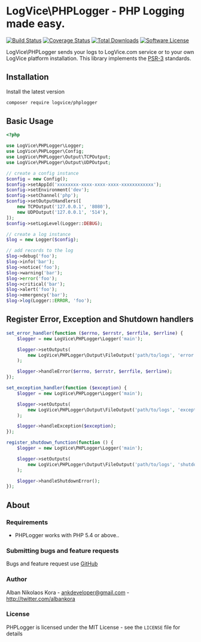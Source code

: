 # LogVice\PHPLogger - PHP Logging made easy.

[![Build Status](https://img.shields.io/travis/logvice/phplogger.svg)](https://travis-ci.org/logvice/phplogger)
[![Coverage Status](https://coveralls.io/repos/logvice/phplogger/badge.svg?branch=master&service=github)](https://coveralls.io/github/logvice/phplogger?branch=master)
[![Total Downloads](https://img.shields.io/packagist/dt/logvice/phplogger.svg?style=flat-square)](https://packagist.org/packages/logvice/phplogger)
[![Software License](https://img.shields.io/badge/license-MIT-brightgreen.svg?style=flat-square)](LICENSE)

LogVice\PHPLogger sends your logs to LogVice.com service or to your own LogVice platform installation. This library implements the [PSR-3](https://github.com/php-fig/fig-standards/blob/master/accepted/PSR-3-logger-interface.md) standards.

## Installation

Install the latest version

```bash
composer require logvice/phplogger
```

## Basic Usage

```php
<?php

use LogVice\PHPLogger\Logger;
use LogVice\PHPLogger\Config;
use LogVice\PHPLogger\Output\TCPOutput;
use LogVice\PHPLogger\Output\UDPOutput;

// create a config instance
$config = new Config();
$config->setAppId('xxxxxxxx-xxxx-xxxx-xxxx-xxxxxxxxxxxx');
$config->setEnvironment('dev');
$config->setChannel('php');
$config->setOutputHandlers([
    new TCPOutput('127.0.0.1', '8080'),
    new UDPOutput('127.0.0.1', '514'),
]);
$config->setLogLevel(Logger::DEBUG);

// create a log instance
$log = new Logger($config);

// add records to the log
$log->debug('foo');
$log->info('bar');
$log->notice('foo');
$log->warning('bar');
$log->error('foo');
$log->critical('bar');
$log->alert('foo');
$log->emergency('bar');
$log->log(Logger::ERROR, 'foo');
```

## Register Error, Exception and Shutdown handlers

```php
set_error_handler(function ($errno, $errstr, $errfile, $errline) {
    $logger = new LogVice\PHPLogger\Logger('main');

    $logger->setOutputs(
        new LogVice\PHPLogger\Output\FileOutput('path/to/logs', 'error', true)
    );

    $logger->handleError($errno, $errstr, $errfile, $errline);
});

set_exception_handler(function ($exception) {
    $logger = new LogVice\PHPLogger\Logger('main');

    $logger->setOutputs(
        new LogVice\PHPLogger\Output\FileOutput('path/to/logs', 'exception', true)
    );

    $logger->handleException($exception);
});

register_shutdown_function(function () {
    $logger = new LogVice\PHPLogger\Logger('main');

    $logger->setOutputs(
        new LogVice\PHPLogger\Output\FileOutput('path/to/logs', 'shutdown', true)
    );

    $logger->handleShutdownError();
});
```

## About

### Requirements

- PHPLogger works with PHP 5.4 or above..

### Submitting bugs and feature requests

Bugs and feature request use [GitHub](https://github.com/logvice/phplogger/issues)

### Author

Alban Nikolaos Kora - <ankdeveloper@gmail.com> - <http://twitter.com/albankora>

### License

PHPLogger is licensed under the MIT License - see the `LICENSE` file for details